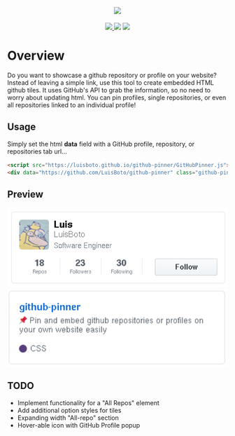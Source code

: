 <p align="center"><img src=".readme/logo.svg">
  <br><br>
<a href="https://www.gnu.org/licenses/gpl-3.0">
  <img src="https://img.shields.io/badge/License-GPL%20v3-blue.svg">
</a>
  <img src="https://img.shields.io/badge/language-HTML5-red.svg">
  <img src="https://img.shields.io/github/issues/mackboudreau/GitHubPinner.svg">
</p>


# Overview 
Do you want to showcase a github repository or profile on your website? Instead of leaving a simple link, use this tool to create embedded HTML github tiles. It uses GitHub's API to grab the information, so no need to worry about updating html. You can pin profiles, single repositories, or even all repositories linked to an individual profile!

## Usage
Simply set the html **data** field with a GitHub profile, repository, or repositories tab url...
```html
<script src="https://luisboto.github.io/github-pinner/GitHubPinner.js"></script>
<div data="https://github.com/LuisBoto/github-pinner" class="github-pinner" style="visibility: hidden;"></div>
```

## Preview
<p align="center"><img src=".readme/profile-example.png" width="550px"><br>
<img src=".readme/repo-example.png" width="1000px"></p>

## TODO
* Implement functionality for a "All Repos" element
* Add additional option styles for tiles
* Expanding width "All-repo" section
* Hover-able icon with GitHub Profile popup

